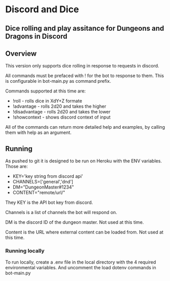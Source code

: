 # Discord and Dice

## Dice rolling and play assitance for Dungeons and Dragons in Discord

## Overview

This version only supports dice rolling in response to requests in discord.

All commands must be prefaced with ! for the bot to response to them.  This is configurable in bot-main.py as command prefix.

Commands supported at this time are:

- !roll  -  rolls dice in XdY+Z formate
- !advantage - rolls 2d20 and takes the higher
- !disadvantage - rolls 2d20 and takes the lower
- !showcontext - shows discord context of input

All of the commands can return more detailed help and examples, by calling them with help as an argument.

## Running

As pushed to git it is designed to be run on Heroku with the ENV variables.  Those are:

- KEY='key string from discord api'
- CHANNELS=['general','dnd']
- DM="DungeonMaster#1234"
- CONTENT="remote/url/"

They KEY is the API bot key from discord.

Channels is a list of channels the bot will respond on.

DM is the discord ID of the dungeon master.  Not used at this time.

Content is the URL where external content can be loaded from.  Not used at this time.

### Running locally

To run locally, create a .env file in the local directory with the 4 required environmental variables.  And uncomment the load dotenv commands in bot-main.py
